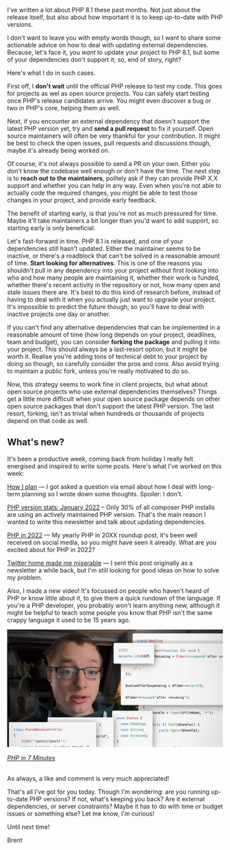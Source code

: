 I've written a lot about PHP 8.1 these past months. Not just about the release itself, but also about how important it is to keep up-to-date with PHP versions.

I don't want to leave you with empty words though, so I want to share some actionable advice on how to deal with updating external dependencies. Because, let's face it, you  _want_ to update your project to PHP 8.1, but some of your dependencies don't support it; so, end of story, right?

Here's what I do in such cases.

First off, I **don't wait** until the official PHP release to test my code. This goes for projects as wel as open source projects. You can safely start testing once PHP's release candidates arrive. You might even discover a bug or two in PHP's core, helping them as well.

Next, if you encounter an external dependency that doesn't support the latest PHP version yet, try and **send a pull request** to fix it yourself. Open source maintainers will often be very thankful for your contribution. It might be best to check the open issues, pull requests and discussions though, maybe it's already being worked on.

Of course, it's not always possible to send a PR on your own. Either you don't know the codebase well enough or don't have the time. The next step is to **reach out to the maintainers**, politely ask if they can provide PHP X.X support and whether you can help in any way. Even when you're not able to actually _code_ the required changes, you might be able to test those changes in your project, and provide early feedback. 

The benefit of starting early, is that you're not as much pressured for time. Maybe it'll take maintainers a bit longer than you'd want to add support, so starting early is only beneficial.

Let's fast-forward in time. PHP 8.1 is released, and one of your dependencies still hasn't updated. Either the maintainer seems to be inactive, or there's a roadblock that can't be solved in a reasonable amount of time. **Start looking for alternatives**. This is one of the reasons you shouldn't pull in any dependency into your project without first looking into who and how many people are maintaining it, whether their work is funded, whether there's recent activity in the repository or not, how many open and stale issues there are. It's best to do this kind of research before, instead of having to deal with it when you actually just want to upgrade your project. It's impossible to predict the future though, so you'll have to deal with inactive projects one day or another.

If you can't find any alternative dependencies that can be implemented in a reasonable amount of time (how long depends on your project, deadlines, team and budget), you can consider **forking the package** and pulling it into your project. This should always be a last-resort option, but it might be worth it. Realise you're adding tons of technical debt to your project by doing so though, so carefully consider the pros and cons. Also avoid trying to maintain a public fork, unless you're really motivated to do so.

Now, this strategy seems to work fine in client projects, but what about open source projects who use external dependencies themselves? Things get a little more difficult when your open source package depends on other open source packages that don't support the latest PHP version. The last resort, forking, isn't as trivial when hundreds or thousands of projects depend on that code as well.

<div class="quote">

## What's new?

It's been a productive week, coming back from holiday I really felt energised and inspired to write some posts. Here's what I've worked on this week:

[How I plan](https://stitcher.io/blog/how-i-plan) — I got asked a question via email about how I deal with long-term planning so I wrote down some thoughts. Spoiler: I don't.

[PHP version stats: January 2022](https://stitcher.io/blog/php-version-stats-january-2022) – Only 30% of all composer PHP installs are using an actively maintained PHP version. That's the main reason I wanted to write this newsletter and talk about updating dependencies.

[PHP in 2022](https://stitcher.io/blog/php-in-2022) — My yearly PHP in 20XX roundup post, it's been well received on social media, so you might have seen it already. What are you excited about for PHP in 2022?

[Twitter home made me miserable](https://stitcher.io/blog/twitter-home-made-me-miserable) — I sent this post originally as a newsletter a while back, but I'm still looking for good ideas on how to solve my problem.

Also, I made a new video! It's focussed on people who haven't heard of PHP or know little about it, to give them a quick rundown of the language. If you're a PHP developer, you probably won't learn anything new, although it might be helpful to teach some people you know that PHP isn't the same crappy language it used to be 15 years ago.

<a href="https://www.youtube.com/watch?v=IfcFQxYPTxo" target="_blank" rel="noopener noreferrer">
    <p>
        <img src="/resources/img/static/php-in-7-minutes-thumb.jpg" alt="PHP in 7 Minutes">
    </p>
    <p class="center"><em class="small">PHP in 7 Minutes</em></p>
</a>

<br>
As always, a like and comment is very much appreciated!

</div>

That's all I've got for you today. Though I'm wondering: are you running up-to-date PHP versions? If not, what's keeping you back? Are it external dependencies, or server constraints? Maybe it has to do with time or budget issues or something else? Let me know, I'm curious!

Until next time!

Brent
